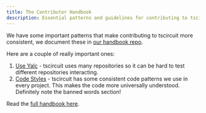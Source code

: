 ```yaml
---
title: The Contributor Handbook
description: Essential patterns and guidelines for contributing to tscircuit, including development tools and coding standards.
---
```


We have some important patterns that make contributing to
tscircuit more consistent, we document these in [our handbook repo](https://github.com/tscircuit/handbook).

Here are a couple of really important ones:

1. [Use Yalc](https://github.com/tscircuit/handbook/blob/main/guides/using-yalc.md) - tscircuit uses many repositories so it can be hard to test different repositories interacting.
2. [Code Styles](https://github.com/tscircuit/handbook/blob/main/guides/code.md) - tscircuit has some consistent code patterns we use in every project. This makes the code more universally understood. Definitely note the banned words section!

Read the [full handbook here](https://github.com/tscircuit/handbook).
